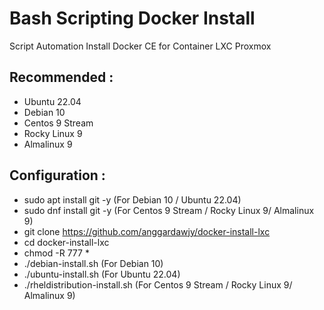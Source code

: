 # Bash Scripting Docker Install
Script Automation Install Docker CE for Container LXC Proxmox

Recommended : 
---------------
- Ubuntu 22.04
- Debian 10
- Centos 9 Stream
- Rocky Linux 9
- Almalinux 9

Configuration :
---------------
- sudo apt install git -y  (For Debian 10 / Ubuntu 22.04)
- sudo dnf install git -y  (For Centos 9 Stream / Rocky Linux 9/ Almalinux 9)
- git clone https://github.com/anggardawjy/docker-install-lxc
- cd docker-install-lxc
- chmod -R 777 *
- ./debian-install.sh              (For Debian 10)
- ./ubuntu-install.sh              (For Ubuntu 22.04)
- ./rheldistribution-install.sh    (For Centos 9 Stream / Rocky Linux 9/ Almalinux 9)

